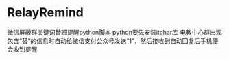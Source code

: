 # RelayRemind
微信屏蔽群关键词替班提醒python脚本
python要先安装itchar库
电教中心群出现包含“替”的信息时自动给微信支付公众号发送“1”，然后接收到自动回复后手机便会收到提醒
